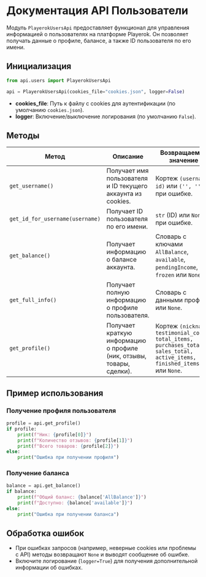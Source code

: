 # Документация API Пользователи

Модуль `PlayerokUsersApi` предоставляет функционал для управления информацией о пользователях на платформе Playerok. Он позволяет получать данные о профиле, балансе, а также ID пользователя по его имени.

## Инициализация

```python
from api.users import PlayerokUsersApi

api = PlayerokUsersApi(cookies_file="cookies.json", logger=False)
```

- **cookies_file**: Путь к файлу с cookies для аутентификации (по умолчанию `cookies.json`).
- **logger**: Включение/выключение логирования (по умолчанию `False`).

## Методы

| Метод                     | Описание                                                                 | Возвращаемое значение                     |
|---------------------------|--------------------------------------------------------------------------|------------------------------------------|
| `get_username()`          | Получает имя пользователя и ID текущего аккаунта из cookies.             | Кортеж `(username, id)` или `('', '')` при ошибке. |
| `get_id_for_username(username)` | Получает ID пользователя по его имени.                              | `str` (ID) или `None` при ошибке.        |
| `get_balance()`           | Получает информацию о балансе аккаунта.                                  | Словарь с ключами `AllBalance`, `available`, `pendingIncome`, `frozen` или `None`. |
| `get_full_info()`         | Получает полную информацию о профиле пользователя.                       | Словарь с данными профиля или `None`.    |
| `get_profile()`           | Получает краткую информацию о профиле (ник, отзывы, товары, сделки).     | Кортеж `(nickname, testimonial_count, total_items, purchases_total, sales_total, active_items, finished_items)` или `None`. |

## Пример использования

### Получение профиля пользователя

```python
profile = api.get_profile()
if profile:
    print(f"Ник: {profile[0]}")
    print(f"Количество отзывов: {profile[1]}")
    print(f"Всего товаров: {profile[2]}")
else:
    print("Ошибка при получении профиля")
```

### Получение баланса

```python
balance = api.get_balance()
if balance:
    print(f"Общий баланс: {balance['AllBalance']}")
    print(f"Доступно: {balance['available']}")
else:
    print("Ошибка при получении баланса")
```

## Обработка ошибок

- При ошибках запросов (например, неверные cookies или проблемы с API) методы возвращают `None` и выводят сообщение об ошибке.
- Включите логирование (`logger=True`) для получения дополнительной информации об ошибках.
